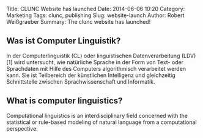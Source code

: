 Title: CLUNC Website has launched
Date: 2014-06-06 10:20
Category: Marketing
Tags: clunc, publishing
Slug: website-launch
Author: Robert Weißgraeber 
Summary: The clunc website has launched!


## Was ist Computer Linguistik?

In der Computerlinguistik (CL) oder linguistischen Datenverarbeitung (LDV) [1] wird untersucht, wie natürliche Sprache in der Form von Text- oder Sprachdaten mit Hilfe des Computers algorithmisch verarbeitet werden kann. Sie ist Teilbereich der künstlichen Intelligenz und gleichzeitig Schnittstelle zwischen Sprachwissenschaft und Informatik.

## What is computer linguistics?

Computational linguistics is an interdisciplinary field concerned with the statistical or rule-based modeling of natural language from a computational perspective.


